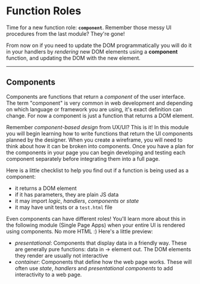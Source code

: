 # Function Roles

Time for a new function role: **`component`**. Remember those messy UI procedures from the last module? They're gone!

From now on if you need to update the DOM programmatically you will do it in your handlers by _rendering_ new DOM elements using a **component** function, and updating the DOM with the new element.

---

## Components

Components are functions that return a _component_ of the user interface. The term "component" is very common in web development and depending on which language or framework you are using, it's exact definition can change. For now a component is just a function that returns a DOM element.

Remember _component-based design_ from UX/UI? This is it! In this module you will begin learning how to write functions that return the UI components planned by the designer. When you create a wireframe, you will need to think about how it can be broken into components. Once you have a plan for the components in your page you can begin developing and testing each component separately before integrating them into a full page.

Here is a little checklist to help you find out if a function is being used as a component:

- it returns a DOM element
- if it has parameters, they are plain JS data
- it may import _logic_, _handlers_, _components_ or _state_
- it may have unit tests or a `test.html` file

Even components can have different roles! You'll learn more about this in the following module (Single Page Apps) when your entire UI is rendered using components. No more HTML :) Here's a little preview:

- _presentational_: Components that display data in a friendly way. These are generally pure functions: data in -> element out. The DOM elements they render are usually not interactive
- _container_: Components that define how the web page works. These will often use _state_, _handlers_ and _presentational components_ to add interactivity to a web page.
